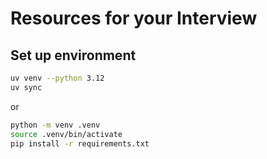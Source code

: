 # Resources for your Interview

## Set up environment

```bash
uv venv --python 3.12
uv sync
```

or
```bash
python -m venv .venv
source .venv/bin/activate
pip install -r requirements.txt
```


